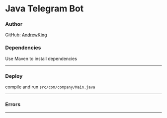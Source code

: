 # Java Telegram Bot
### Author 
GitHub: [AndrewKing](https://github.com/andrew000)

### Dependencies
Use Maven to install dependencies
___

### Deploy
compile and run `src/com/company/Main.java`
___

### Errors
___